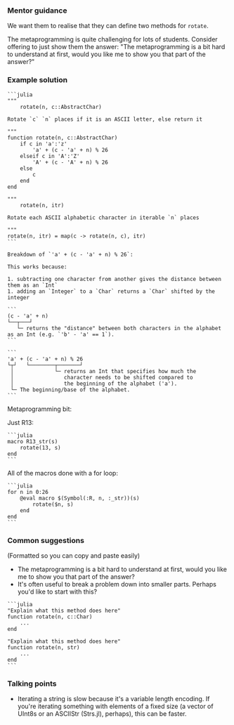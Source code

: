 ### Mentor guidance

We want them to realise that they can define two methods for `rotate`.

The metaprogramming is quite challenging for lots of students. Consider offering to just show them the answer: "The metaprogramming is a bit hard to understand at first, would you like me to show you that part of the answer?"


### Example solution

````
```julia
"""
    rotate(n, c::AbstractChar)

Rotate `c` `n` places if it is an ASCII letter, else return it

"""
function rotate(n, c::AbstractChar)
    if c in 'a':'z'
        'a' + (c - 'a' + n) % 26
    elseif c in 'A':'Z'
        'A' + (c - 'A' + n) % 26
    else
        c
    end
end

"""
    rotate(n, itr)

Rotate each ASCII alphabetic character in iterable `n` places

"""
rotate(n, itr) = map(c -> rotate(n, c), itr)
```

Breakdown of `'a' + (c - 'a' + n) % 26`:

This works because:

1. subtracting one character from another gives the distance between them as an `Int`
1. adding an `Integer` to a `Char` returns a `Char` shifted by the integer

```
(c - 'a' + n)
└──┬───┘
   └─ returns the "distance" between both characters in the alphabet as an Int (e.g. `'b' - 'a' == 1`).
```

```
'a' + (c - 'a' + n) % 26
└┬┘   └────────┬───────┘
 │             └─ returns an Int that specifies how much the
 │                character needs to be shifted compared to
 │                the beginning of the alphabet ('a').
 └─ The beginning/base of the alphabet.
```
````

Metaprogramming bit:

Just R13:

````
```julia
macro R13_str(s)
    rotate(13, s)
end
```
````

All of the macros done with a for loop:

````
```julia
for n in 0:26
    @eval macro $(Symbol(:R, n, :_str))(s)
        rotate($n, s)
    end
end
```
````


### Common suggestions

(Formatted so you can copy and paste easily)

- The metaprogramming is a bit hard to understand at first, would you like me to show you that part of the answer?
- It's often useful to break a problem down into smaller parts. Perhaps you'd like to start with this?

````
```julia
"Explain what this method does here"
function rotate(n, c::Char)
    ...
end

"Explain what this method does here"
function rotate(n, str)
    ...
end
```
````


### Talking points

- Iterating a string is slow because it's a variable length encoding. If you're iterating something with elements of a fixed size (a vector of UInt8s or an ASCIIStr (Strs.jl), perhaps), this can be faster.
